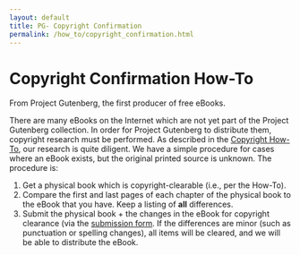 ```yaml
---
layout: default
title: PG- Copyright Confirmation
permalink: /how_to/copyright_confirmation.html
---
```


# Copyright Confirmation How-To

From Project Gutenberg, the first producer of free eBooks.

There are many eBooks on the Internet which are not yet part of the Project Gutenberg collection. In order for Project Gutenberg to distribute them, copyright research must be performed. As described in the [Copyright How-To](/how_to/copyright_how_to.html), our research is quite diligent.
We have a simple procedure for cases where an eBook exists, but the original printed source is unknown. The procedure is:
1. Get a physical book which is copyright-clearable (i.e., per the How-To).
2. Compare the first and last pages of each chapter of the physical book to the eBook that you have. Keep a listing of **all** differences.
3. Submit the physical book + the changes in the eBook for copyright clearance (via the [submission form](https://copy.pglaf.org). If the differences are minor (such as punctuation or spelling changes), all items will be cleared, and we will be able to distribute the eBook.
